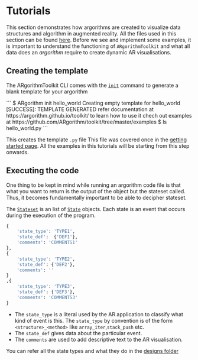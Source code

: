 # Tutorials

This section demonstrates how argorithms are created to visualize data structures and algorithm in augmented reality. All the files used in this section can be found [here](https://github.com/ARgorithm/toolkit/tree/master/examples). Before we see and implement some examples, it is important to understand the functioning of `ARgorithmToolkit` and what all data does an *argorithm* require to create dynamic AR visualisations.

## Creating the template

The ARgorithmToolkit CLI comes with the [`init`](/toolkit/cli#init) command  to generate a blank template for your argorithm

<div class="termy">
```
$ ARgorithm init hello_world
Creating empty template for hello_world
[SUCCESS]: TEMPLATE GENERATED
refer documentation at https://argorithm.github.io/toolkit/ to learn how to use it
chech out examples at https://github.com/ARgorithm/toolkit/tree/master/examples
$ ls
hello_world.py
```
</div>

This creates the template `.py` file  This file was covered once in the [getting started page](/toolkit/start). All the examples in this tutorials will be starting from this step onwards.

## Executing the code

One thing to be kept in mind while running an argorithm code file is that what you want to return is the output of the object but the stateset called. Thus, it becomes fundamentally important to be able to decipher stateset.

The [`Stateset`](/toolkit/api//utils#ARgorithmToolkit.utils.StateSet) is an list of [`State`](/toolkit/api//utils#ARgorithmToolkit.utils.State) objects. Each state is an event that occurs during the execution of the program.

```python hl_lines="2 7 12"
{
	'state_type': 'TYPE1', 
	'state_def':  {'DEF1'},
	'comments': 'COMMENTS1'
},
{
	'state_type': 'TYPE2', 
	'state_def': {'DEF2'},
    'comments': ''
}
,{
	'state_type': 'TYPE3', 
	'state_def': {'DEF3'},
    'comments': 'COMMENTS3'
}
```

- The `state_type` is a literal used by the AR application to classify what kind of event is this. The `state_type` by convention is of the form `<structure>_<method>` like `array_iter`,`stack_push` etc. 
- The `state_def` gives data about the particular event. 
- The `comments` are used to add descriptive text to the AR visualisation. 

You can refer all the state types and what they do in the [designs folder](https://github.com/ARgorithm/toolkit/tree/master/designs)
